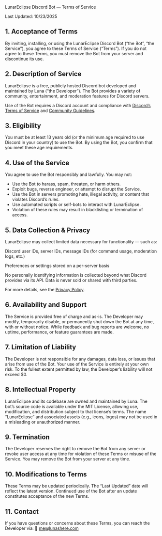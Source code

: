 LunarEclipse Discord Bot — Terms of Service

Last Updated: 10/23/2025

## 1. Acceptance of Terms

By inviting, installing, or using the LunarEclipse Discord Bot (“the Bot”, “the Service”), you agree to these Terms of Service (“Terms”).
If you do not agree to these Terms, you must remove the Bot from your server and discontinue its use.

## 2. Description of Service

LunarEclipse is a free, publicly hosted Discord bot developed and maintained by Luna (“the Developer”).
The Bot provides a variety of community, entertainment, and moderation features for Discord servers.

Use of the Bot requires a Discord account and compliance with [Discord’s Terms of Service](https://discord.com/terms) and [Community Guidelines](https://discord.com/guidelines).

## 3. Eligibility

You must be at least 13 years old (or the minimum age required to use Discord in your country) to use the Bot.
By using the Bot, you confirm that you meet these age requirements.

## 4. Use of the Service

You agree to use the Bot responsibly and lawfully.
You may not:
- Use the Bot to harass, spam, threaten, or harm others.
- Exploit bugs, reverse engineer, or attempt to disrupt the Service.
- Use the Bot in servers promoting hate, illegal activity, or content that violates Discord’s rules.
- Use automated scripts or self-bots to interact with LunarEclipse.
- Violation of these rules may result in blacklisting or termination of access.

## 5. Data Collection & Privacy

LunarEclipse may collect limited data necessary for functionality — such as:

Discord user IDs, server IDs, message IDs (for command usage, moderation logs, etc.)

Preferences or settings stored on a per-server basis

No personally identifying information is collected beyond what Discord provides via its API.
Data is never sold or shared with third parties.

For more details, see the [Privacy Policy](https://github.com/LunasHere/LunarEclipse/blob/main/PRIVACY.md).

## 6. Availability and Support

The Service is provided free of charge and as-is.
The Developer may modify, temporarily disable, or permanently shut down the Bot at any time, with or without notice.
While feedback and bug reports are welcome, no uptime, performance, or feature guarantees are made.

## 7. Limitation of Liability

The Developer is not responsible for any damages, data loss, or issues that arise from use of the Bot.
Your use of the Service is entirely at your own risk.
To the fullest extent permitted by law, the Developer’s liability will not exceed $0.

## 8. Intellectual Property

LunarEclipse and its codebase are owned and maintained by Luna.
The bot’s source code is available under the MIT License, allowing use, modification, and distribution subject to that license’s terms.
The name “LunarEclipse” and associated assets (e.g., icons, logos) may not be used in a misleading or unauthorized manner.

## 9. Termination

The Developer reserves the right to remove the Bot from any server or revoke user access at any time for violation of these Terms or misuse of the Service.
You may remove the Bot from your server at any time.

## 10. Modifications to Terms

These Terms may be updated periodically. The “Last Updated” date will reflect the latest version.
Continued use of the Bot after an update constitutes acceptance of the new Terms.

## 11. Contact

If you have questions or concerns about these Terms, you can reach the Developer via:
📧 me@lunashere.com
